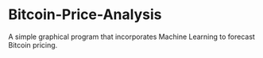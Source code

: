 # Bitcoin-Price-Analysis
A simple graphical program that incorporates Machine Learning to forecast Bitcoin pricing.
